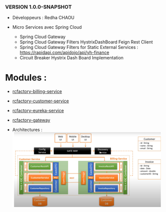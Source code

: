 ### VERSION 1.0.0-SNAPSHOT
- Développeurs : Redha CHAOU

- Micro Services avec Spring Cloud 
    - Spring Cloud Gateway
    - Spring Cloud Gateway Filters HystrixDashBoard Feign Rest Client
    - Spring Cloud Gateway Filters for Static External Services : https://rapidapi.com/apidojo/api/yh-finance
    - Circuit Breaker Hystrix Dash Board Implementation

# Modules :

- [rcfactory-billing-service](git@github.com:chaouredha/rcfactory-billing-service.git)
- [rcfactory-customer-service](git@github.com:chaouredha/rcfactory-customer-service.git)
- [rcfactory-eureka-service](git@github.com:chaouredha/rcfactory-eureka-service.git)
- [rcfactory-gateway](git@github.com:chaouredha/rcfactory-gateway.git)
    
- Architectures :
![img.png](img.png)
